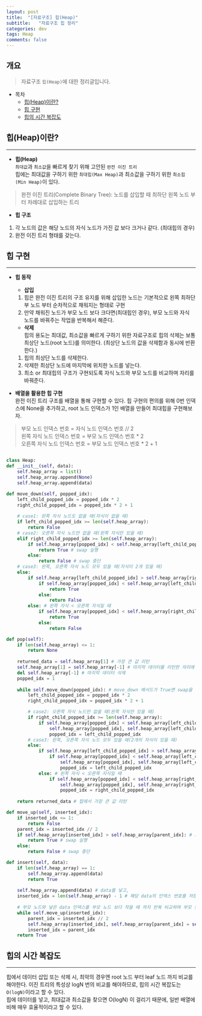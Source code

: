 ```yaml
---
layout: post
title:  "[자료구조] 힙(Heap)"
subtitle:   "자료구조 힙 정리"
categories: dev
tags: Heap
comments: false
---
```


## 개요
> 자료구조 `힙(Heap)`에 대한 정리글입니다.

- 목차
	- [힙(Heap)이란?](#힙heap이란) 
    - [힙 구현](#힙-구현)
    - [힙의 시간 복잡도](#힙의-시간-복잡도)

## 힙(Heap)이란?
---

* __힙(Heap)__  
`최대값`과 `최소값`을 빠르게 찾기 위해 고안된 `완전 이진 트리`  
힙에는 최대값을 구하기 위한 `최대힙(Max Heap)`과 최소값을 구하기 위한 `최소힙(Min Heap)`이 있다.
> 완전 이진 트리(Complete Binary Tree): 노드를 삽입할 때 최하단 왼쪽 노드 부터 차례대로 삽입하는 트리

  - __힙 구조__  
  1. 각 노드의 값은 해당 노드의 자식 노드가 가진 값 보다 크거나 같다. (최대힙의 경우)  
  2. 완전 이진 트리 형태를 갖는다.


## 힙 구현
---
* __힙 동작__  
  - __삽입__  
  1) 힙은 완전 이진 트리의 구조 유지를 위해 삽입한 노드는 기본적으로 왼쪽 최하단부 노드 부터 순차적으로 채워지는 형태로 구현  
  2) 만약 채워진 노드가 부모 노드 보다 크다면(최대힙인 경우), 부모 노드와 자식 노드를 바꿔주는 작업을 반복해서 해준다.

  - __삭제__  
  힙의 용도는 최대값, 최소값을 빠르게 구하기 위한 자료구조로 힙의 삭제는 보통 최상단 노드(root 노드)를 의미한다. (최상단 노드의 값을 삭제함과 동시에 반환한다.)  
  1) 힙의 최상단 노드를 삭제한다.  
  2) 삭제한 최상단 노드에 마지막에 위치한 노드를 넣는다.  
  3) 최소 or 최대힙의 구조가 구현되도록 자식 노드와 부모 노드를 비교하며 자리를 바꿔준다.  

* __배열을 활용한 힙 구현__  
완전 이진 트리 구조를 배열을 통해 구현할 수 있다. 힙 구현의 편의를 위해 0번 인덱스에 None을 추가하고, root 노드 인덱스가 1인 배열을 만들어 최대힙을 구현해보자.
> 부모 노드 인덱스 번호  = 자식 노드 인덱스 번호 // 2  
> 왼쪽 자식 노드 인덱스 번호 = 부모 노드 인덱스 번호 * 2  
> 오른쪽 자식 노드 인덱스 번호  = 부모 노드 인덱스 번호 * 2 + 1  

```python

class Heap:
def __init__(self, data):
    self.heap_array = list()
    self.heap_array.append(None)
    self.heap_array.append(data)

def move_down(self, popped_idx):
    left_child_popped_idx = popped_idx * 2
    right_child_popped_idx = popped_idx * 2 + 1
    
    # case1: 왼쪽 자식 노드도 없을 때(자식이 없을 때)
    if left_child_popped_idx >= len(self.heap_array):
        return False
    # case2: 오른쪽 자식 노드만 없을 때(왼쪽 자식만 있을 때)
    elif right_child_popped_idx >= len(self.heap_array):
        if self.heap_array[popped_idx] < self.heap_array[left_child_popped_idx]: # 자식이 더 크면 True 반환
            return True # swap 실행
        else:
            return False # swap 중단
    # case3: 왼쪽, 오른쪽 자식 노드 모두 있을 때(자식이 2개 있을 때)
    else:
        if self.heap_array[left_child_popped_idx] > self.heap_array[right_child_popped_idx]: # 왼쪽 자식 > 오른쪽 자식일 때
            if self.heap_array[popped_idx] < self.heap_array[left_child_popped_idx]: # 부모 노드 < 왼쪽 자식이면
                return True 
            else:
                return False
        else: # 왼쪽 자식 < 오른쪽 자식일 때
            if self.heap_array[popped_idx] < self.heap_array[right_child_popped_idx]: # 부모 노드 < 오른쪽 자식이면
                return True
            else:
                return False

def pop(self):
    if len(self.heap_array) <= 1:
        return None
    
    returned_data = self.heap_array[1] # 가장 큰 값 리턴
    self.heap_array[1] = self.heap_array[-1] # 마지막 데이터를 리턴한 자리에 채움
    del self.heap_array[-1] # 마지막 데이터 삭제
    popped_idx = 1
    
    while self.move_down(popped_idx): # move_down 메서드가 True면 swap을 반복적으로 진행
        left_child_popped_idx = popped_idx * 2
        right_child_popped_idx = popped_idx * 2 + 1

        # case2: 오른쪽 자식 노드만 없을 때(왼쪽 자식만 있을 때)
        if right_child_popped_idx >= len(self.heap_array):
            if self.heap_array[popped_idx] < self.heap_array[left_child_popped_idx]: #왼쪽 자식과 부모를 바꾼다.
                self.heap_array[popped_idx], self.heap_array[left_child_popped_idx] = self.heap_array[left_child_popped_idx], self.heap_array[popped_idx]
                popped_idx = left_child_popped_idx
        # case3: 왼쪽, 오른쪽 자식 노드 모두 있을 때(2개의 자식이 있을 때)
        else:
            if self.heap_array[left_child_popped_idx] > self.heap_array[right_child_popped_idx]: # 왼쪽 자식 > 오른쪽 자식일 때
                if self.heap_array[popped_idx] < self.heap_array[left_child_popped_idx]: # 부모 노드 < 왼쪽 자식이 크다면, 부모와 왼쪽 자식 swap
                    self.heap_array[popped_idx], self.heap_array[left_child_popped_idx] = self.heap_array[left_child_popped_idx], self.heap_array[popped_idx]
                    popped_idx = left_child_popped_idx
            else: # 왼쪽 자식 < 오른쪽 자식일 때
                if self.heap_array[popped_idx] < self.heap_array[right_child_popped_idx]: # 부모 노드 < 오른쪽 자식이 크다면, 부모와 오른쪽 자식 swap
                    self.heap_array[popped_idx], self.heap_array[right_child_popped_idx] = self.heap_array[right_child_popped_idx], self.heap_array[popped_idx]
                    popped_idx = right_child_popped_idx
    
    return returned_data # 힙에서 가장 큰 값 리턴

def move_up(self, inserted_idx):
    if inserted_idx <= 1:
        return False
    parent_idx = inserted_idx // 2
    if self.heap_array[inserted_idx] > self.heap_array[parent_idx]: # 자식 노드 > 부모 노드이면
        return True # swap 실행
    else:
        return False # swap 중단

def insert(self, data):
    if len(self.heap_array) == 1:
        self.heap_array.append(data)
        return True
    
    self.heap_array.append(data) # data를 넣고,
    inserted_idx = len(self.heap_array) - 1 # 해당 data의 인덱스 번호를 저장(부모 노드와 비교하여 큰 값을 root 노드로 올리기 위해)
    
    # 부모 노드와 넣은 data 인덱스를 부모 노드 보다 작을 때 까지 반복 비교하며 부모 노드와 swap 반복
    while self.move_up(inserted_idx): 
        parent_idx = inserted_idx // 2
        self.heap_array[inserted_idx], self.heap_array[parent_idx] = self.heap_array[parent_idx], self.heap_array[inserted_idx]
        inserted_idx = parent_idx
    return True
```


## 힙의 시간 복잡도
---
힙에서 데이터 삽입 또는 삭제 시, 최악의 경우엔 root 노드 부터 leaf 노드 까지 비교를 해야한다. 이진 트리의 특성상 logN 번의 비교를 해야하므로, 힙의 시간 복잡도는`O(logN)`이라고 할 수 있다.  
힙에 데이터를 넣고, 최대값과 최소값을 찾으면 O(logN) 이 걸리기 때문에, 일반 배열에 비해 매우 효율적이라고 할 수 있다.